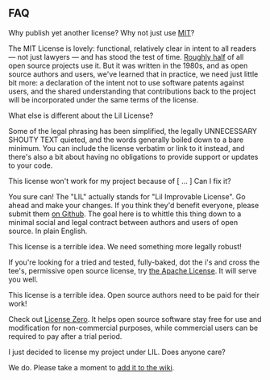 FAQ
---

Why publish yet another license? Why not just use [MIT](http://mitlicense.org)?

The MIT License is lovely: functional, relatively clear in intent to all readers
— not just lawyers — and has stood the test of time.
[Roughly half](https://github.com/blog/1964-open-source-license-usage-on-github-com)
of all open source projects use it. But it was written in the 1980s, and as open
source authors and users, we've learned that in practice, we need just little
bit more: a declaration of the intent not to use software patents against users,
and the shared understanding that contributions back to the project will be
incorporated under the same terms of the license.


What else is different about the Lil License?

Some of the legal phrasing has been simplified, the legally UNNECESSARY SHOUTY
TEXT quieted, and the words generally boiled down to a bare minimum. You can
include the license verbatim or link to it instead, and there's also a bit about
having no obligations to provide support or updates to your code.


This license won't work for my project because of [ ... ] Can I fix it?

You sure can! The "LIL" actually stands for "Lil Improvable License". Go ahead
and make your changes. If you think they'd benefit everyone, please submit them
[on Github](https://github.com/jashkenas/lil-license). The goal here is to
whittle this thing down to a minimal social and legal contract between authors
and users of open source. In plain English.


This license is a terrible idea. We need something more legally robust!

If you're looking for a tried and tested, fully-baked, dot the i's and cross
the tee's, permissive open source license, try
[the Apache License](https://www.apache.org/licenses/LICENSE-2.0). It will serve
you well.


This license is a terrible idea. Open source authors need to be paid for their
work!

Check out [License Zero](https://licensezero.com/). It helps open source
software stay free for use and modification for non-commercial purposes, while
commercial users can be required to pay after a trial period.


I just decided to license my project under LIL. Does anyone care?

We do. Please take a moment to [add it to the wiki](http://example.com).
